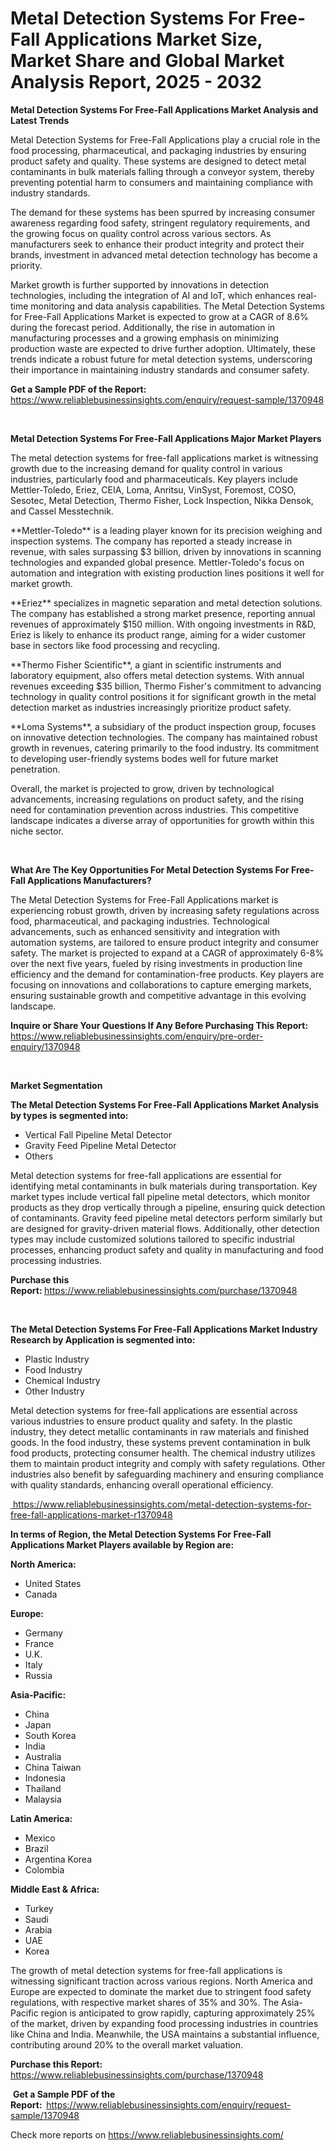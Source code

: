 <p><h1>Metal Detection Systems For Free-Fall Applications Market Size, Market Share and Global Market Analysis Report, 2025 - 2032</h1></p><p><strong>Metal Detection Systems For Free-Fall Applications Market Analysis and Latest Trends</strong></p>
<p><p>Metal Detection Systems for Free-Fall Applications play a crucial role in the food processing, pharmaceutical, and packaging industries by ensuring product safety and quality. These systems are designed to detect metal contaminants in bulk materials falling through a conveyor system, thereby preventing potential harm to consumers and maintaining compliance with industry standards. </p><p>The demand for these systems has been spurred by increasing consumer awareness regarding food safety, stringent regulatory requirements, and the growing focus on quality control across various sectors. As manufacturers seek to enhance their product integrity and protect their brands, investment in advanced metal detection technology has become a priority.</p><p>Market growth is further supported by innovations in detection technologies, including the integration of AI and IoT, which enhances real-time monitoring and data analysis capabilities. The Metal Detection Systems for Free-Fall Applications Market is expected to grow at a CAGR of 8.6% during the forecast period. Additionally, the rise in automation in manufacturing processes and a growing emphasis on minimizing production waste are expected to drive further adoption. Ultimately, these trends indicate a robust future for metal detection systems, underscoring their importance in maintaining industry standards and consumer safety.</p></p>
<p><strong>Get a Sample PDF of the Report:&nbsp;</strong> <a href="https://www.reliablebusinessinsights.com/enquiry/request-sample/1370948?utm_campaign=2313&utm_medium=2&utm_source=Github&utm_content=ia&utm_term=22032025&utm_id=metal-detection-systems-for-free-fall-applications">https://www.reliablebusinessinsights.com/enquiry/request-sample/1370948</a></p>
<p>&nbsp;</p>
<p><strong>Metal Detection Systems For Free-Fall Applications Major Market Players</strong></p>
<p><p>The metal detection systems for free-fall applications market is witnessing growth due to the increasing demand for quality control in various industries, particularly food and pharmaceuticals. Key players include Mettler-Toledo, Eriez, CEIA, Loma, Anritsu, VinSyst, Foremost, COSO, Sesotec, Metal Detection, Thermo Fisher, Lock Inspection, Nikka Densok, and Cassel Messtechnik.</p><p>**Mettler-Toledo** is a leading player known for its precision weighing and inspection systems. The company has reported a steady increase in revenue, with sales surpassing $3 billion, driven by innovations in scanning technologies and expanded global presence. Mettler-Toledo's focus on automation and integration with existing production lines positions it well for market growth.</p><p>**Eriez** specializes in magnetic separation and metal detection solutions. The company has established a strong market presence, reporting annual revenues of approximately $150 million. With ongoing investments in R&D, Eriez is likely to enhance its product range, aiming for a wider customer base in sectors like food processing and recycling.</p><p>**Thermo Fisher Scientific**, a giant in scientific instruments and laboratory equipment, also offers metal detection systems. With annual revenues exceeding $35 billion, Thermo Fisher's commitment to advancing technology in quality control positions it for significant growth in the metal detection market as industries increasingly prioritize product safety.</p><p>**Loma Systems**, a subsidiary of the product inspection group, focuses on innovative detection technologies. The company has maintained robust growth in revenues, catering primarily to the food industry. Its commitment to developing user-friendly systems bodes well for future market penetration.</p><p>Overall, the market is projected to grow, driven by technological advancements, increasing regulations on product safety, and the rising need for contamination prevention across industries. This competitive landscape indicates a diverse array of opportunities for growth within this niche sector.</p></p>
<p>&nbsp;</p>
<p><strong>What Are The Key Opportunities For Metal Detection Systems For Free-Fall Applications Manufacturers?</strong></p>
<p><p>The Metal Detection Systems for Free-Fall Applications market is experiencing robust growth, driven by increasing safety regulations across food, pharmaceutical, and packaging industries. Technological advancements, such as enhanced sensitivity and integration with automation systems, are tailored to ensure product integrity and consumer safety. The market is projected to expand at a CAGR of approximately 6-8% over the next five years, fueled by rising investments in production line efficiency and the demand for contamination-free products. Key players are focusing on innovations and collaborations to capture emerging markets, ensuring sustainable growth and competitive advantage in this evolving landscape.</p></p>
<p><strong>Inquire or Share Your Questions If Any Before Purchasing This Report:</strong> <a href="https://www.reliablebusinessinsights.com/enquiry/pre-order-enquiry/1370948?utm_campaign=2313&utm_medium=2&utm_source=Github&utm_content=ia&utm_term=22032025&utm_id=metal-detection-systems-for-free-fall-applications">https://www.reliablebusinessinsights.com/enquiry/pre-order-enquiry/1370948</a></p>
<p>&nbsp;</p>
<p><strong>Market Segmentation</strong></p>
<p><strong>The Metal Detection Systems For Free-Fall Applications Market Analysis by types is segmented into:</strong></p>
<p><ul><li>Vertical Fall Pipeline Metal Detector</li><li>Gravity Feed Pipeline Metal Detector</li><li>Others</li></ul></p>
<p><p>Metal detection systems for free-fall applications are essential for identifying metal contaminants in bulk materials during transportation. Key market types include vertical fall pipeline metal detectors, which monitor products as they drop vertically through a pipeline, ensuring quick detection of contaminants. Gravity feed pipeline metal detectors perform similarly but are designed for gravity-driven material flows. Additionally, other detection types may include customized solutions tailored to specific industrial processes, enhancing product safety and quality in manufacturing and food processing industries.</p></p>
<p><strong>Purchase this Report:&nbsp;</strong><a href="https://www.reliablebusinessinsights.com/purchase/1370948?utm_campaign=2313&utm_medium=2&utm_source=Github&utm_content=ia&utm_term=22032025&utm_id=metal-detection-systems-for-free-fall-applications">https://www.reliablebusinessinsights.com/purchase/1370948</a></p>
<p>&nbsp;</p>
<p><strong>The Metal Detection Systems For Free-Fall Applications Market Industry Research by Application is segmented into:</strong></p>
<p><ul><li>Plastic Industry</li><li>Food Industry</li><li>Chemical Industry</li><li>Other Industry</li></ul></p>
<p><p>Metal detection systems for free-fall applications are essential across various industries to ensure product quality and safety. In the plastic industry, they detect metallic contaminants in raw materials and finished goods. In the food industry, these systems prevent contamination in bulk food products, protecting consumer health. The chemical industry utilizes them to maintain product integrity and comply with safety regulations. Other industries also benefit by safeguarding machinery and ensuring compliance with quality standards, enhancing overall operational efficiency.</p></p>
<p><a href="https://www.reliablebusinessinsights.com/metal-detection-systems-for-free-fall-applications-market-r1370948?utm_campaign=2313&utm_medium=2&utm_source=Github&utm_content=ia&utm_term=22032025&utm_id=metal-detection-systems-for-free-fall-applications">&nbsp;https://www.reliablebusinessinsights.com/metal-detection-systems-for-free-fall-applications-market-r1370948</a></p>
<p><strong>In terms of Region, the Metal Detection Systems For Free-Fall Applications Market Players available by Region are:</strong></p>
<p>
    <p> <strong> North America: </strong>
        <ul>
            <li>United States</li>
            <li>Canada</li>
        </ul>
        </p> 
    <p> <strong> Europe: </strong>
        <ul>
            <li>Germany</li>
            <li>France</li>
            <li>U.K.</li>
            <li>Italy</li>
            <li>Russia</li>
        </ul>
        </p> 
    <p> <strong> Asia-Pacific: </strong>
        <ul>
            <li>China</li>
            <li>Japan</li>
            <li>South Korea</li>
            <li>India</li>
            <li>Australia</li>
            <li>China Taiwan</li>
            <li>Indonesia</li>
            <li>Thailand</li>
            <li>Malaysia</li>
        </ul>
        </p> 
    <p> <strong> Latin America: </strong>
        <ul>
            <li>Mexico</li>
            <li>Brazil</li>
            <li>Argentina Korea</li>
            <li>Colombia</li>
        </ul>
        </p> 
    <p> <strong> Middle East & Africa: </strong>
        <ul>
            <li>Turkey</li>
            <li>Saudi</li>
            <li>Arabia</li>
            <li>UAE</li>
            <li>Korea</li>
        </ul>
    </p>
    </p>
<p><p>The growth of metal detection systems for free-fall applications is witnessing significant traction across various regions. North America and Europe are expected to dominate the market due to stringent food safety regulations, with respective market shares of 35% and 30%. The Asia-Pacific region is anticipated to grow rapidly, capturing approximately 25% of the market, driven by expanding food processing industries in countries like China and India. Meanwhile, the USA maintains a substantial influence, contributing around 20% to the overall market valuation.</p></p>
<p><strong>Purchase this Report: </strong><a href="https://www.reliablebusinessinsights.com/purchase/1370948?utm_campaign=2313&utm_medium=2&utm_source=Github&utm_content=ia&utm_term=22032025&utm_id=metal-detection-systems-for-free-fall-applications">https://www.reliablebusinessinsights.com/purchase/1370948</a></p>
<p>&nbsp;<strong>Get a Sample PDF of the Report:&nbsp;&nbsp;</strong><a href="https://www.reliablebusinessinsights.com/enquiry/request-sample/1370948?utm_campaign=2313&utm_medium=2&utm_source=Github&utm_content=ia&utm_term=22032025&utm_id=metal-detection-systems-for-free-fall-applications">https://www.reliablebusinessinsights.com/enquiry/request-sample/1370948</a></p>
<p><strong></strong></p>
<p>Check more reports on <a href="https://www.reliablebusinessinsights.com/?utm_campaign=2313&utm_medium=2&utm_source=Github&utm_content=ia&utm_term=22032025&utm_id=metal-detection-systems-for-free-fall-applications">https://www.reliablebusinessinsights.com/</a></p>